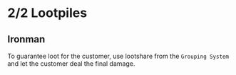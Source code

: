 # 2/2 Lootpiles
## Ironman
To guarantee loot for the customer, use lootshare from the `Grouping System` and let the customer deal the final damage.